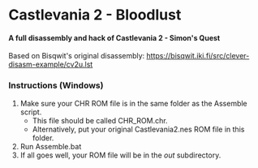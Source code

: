 # Castlevania 2 - Bloodlust
#### A full disassembly and hack of Castlevania 2 - Simon's Quest

Based on Bisqwit's original disassembly: https://bisqwit.iki.fi/src/clever-disasm-example/cv2u.lst

### Instructions (Windows)
1. Make sure your CHR ROM file is in the same folder as the Assemble script.
    - This file should be called CHR_ROM.chr.
    - Alternatively, put your original Castlevania2.nes ROM file in this folder.
2. Run Assemble.bat
3. If all goes well, your ROM file will be in the *out* subdirectory.